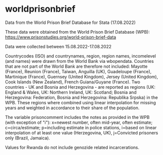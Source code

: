 # worldprisonbrief
Data from the World Prison Brief Database for Stata (17.08.2022)

These data were obtained from the World Prison Brief Database (WPB): https://www.prisonstudies.org/world-prison-brief-data

Data were collected between 15.08.2022-17.08.2022

Countrycodes (ISO) and countrynames, region, region names, incomelevel (and names) were drawn from the World Bank via wbopendata. Countries that are not part of the World Bank are therefore not included: Mayotte (France), Reunion (France), Taiwan, Anguilla (UK), Guadeloupe (France), Martinique (France), Guernsey (United Kingdom), Jersey (United Kingdom), Cook Islands (New Zealand), French Guiana/Guyane (France). Two countries - UK and Bosnia and Herzegovina - are reported as regions (UK: England & Wales, UK: Northern Ireland, UK: Scotland; Bosnia and Herzegovina: Federation, Bosnia and Herzegovina: Republika Srpska) in the WPB. These regions where combined using linear interpolation for missing years and weighted in accordance to their share of the population. 

The variable prisoncomment includes the notes as provided in the WPB (with exception of "i"): x=newest number, often mid-year, often estimate; c=circa/estimate; p=including estimate in police stations, i=based on linear interpolation of at least one value (Herzegovina, UK), j=Convicted prisoners only (Brazil, Jamaica). 

Values for Rwanda do not include genozide related incarcerations. 
